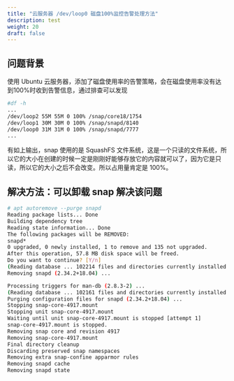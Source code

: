 ```yaml
---
title: "云服务器 /dev/loop0 磁盘100%监控告警处理方法"
description: test
weight: 20
draft: false
---
```


## 问题背景
使用 Ubuntu 云服务器，添加了磁盘使用率的告警策略，会在磁盘使用率没有达到100%时收到告警信息，通过排查可以发现
```bash
#df -h
...
/dev/loop2 55M 55M 0 100% /snap/core18/1754
/dev/loop1 30M 30M 0 100% /snap/snapd/8140
/dev/loop0 31M 31M 0 100% /snap/snapd/7777
...
```

有如上输出，snap 使用的是 SquashFS 文件系统，这是一个只读的文件系统，所以它的大小在创建的时候一定是刚刚好能够存放它的内容就可以了，因为它是只读，所以它的大小之后不会改变。所以占用量肯定是 100%。

## 解决方法：可以卸载 snap 解决该问题

```bash
# apt autoremove --purge snapd
Reading package lists... Done
Building dependency tree
Reading state information... Done
The following packages will be REMOVED:
snapd*
0 upgraded, 0 newly installed, 1 to remove and 135 not upgraded.
After this operation, 57.8 MB disk space will be freed.
Do you want to continue? [Y/n]
(Reading database ... 102214 files and directories currently installed.)
Removing snapd (2.34.2+18.04) ...

Processing triggers for man-db (2.8.3-2) ...
(Reading database ... 102161 files and directories currently installed.)
Purging configuration files for snapd (2.34.2+18.04) ...
Stopping snap-core-4917.mount
Stopping unit snap-core-4917.mount
Waiting until unit snap-core-4917.mount is stopped [attempt 1]
snap-core-4917.mount is stopped.
Removing snap core and revision 4917
Removing snap-core-4917.mount
Final directory cleanup
Discarding preserved snap namespaces
Removing extra snap-confine apparmor rules
Removing snapd cache
Removing snapd state
```
